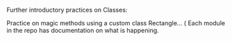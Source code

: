 Further introductory practices on Classes:

Practice on magic methods using a custom class Rectangle... ( Each module in the
repo has documentation on what is happening.